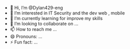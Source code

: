 - 👋 Hi, I’m @Dylan429-eng
- 👀 I’m interested in IT Security and the dev web , mobile
- 🌱 I’m currently learning for improve my skills
- 💞️ I’m looking to collaborate on ...
- 📫 How to reach me ...
- 😄 Pronouns: ...
- ⚡ Fun fact: ...

<!---
Dylan429-eng/Dylan429-eng is a ✨ special ✨ repository because its `README.md` (this file) appears on your GitHub profile.
You can click the Preview link to take a look at your changes.
--->
